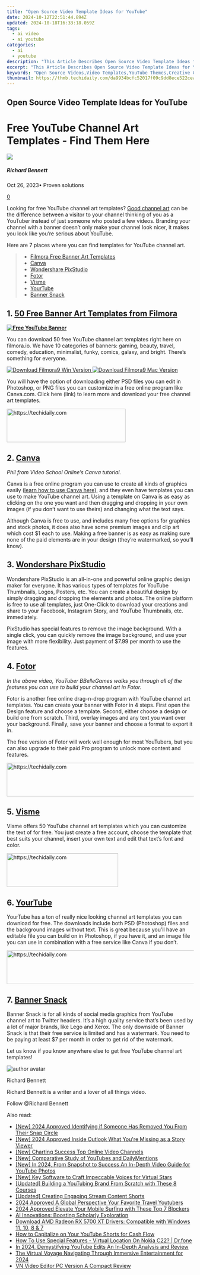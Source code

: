 ```yaml
---
title: "Open Source Video Template Ideas for YouTube"
date: 2024-10-12T22:51:44.894Z
updated: 2024-10-18T16:33:18.059Z
tags:
  - ai video
  - ai youtube
categories:
  - ai
  - youtube
description: "This Article Describes Open Source Video Template Ideas for YouTube"
excerpt: "This Article Describes Open Source Video Template Ideas for YouTube"
keywords: "Open Source Videos,Video Templates,YouTube Themes,Creative Content,Free Video Designs,DIY Video Crafting,Online Video Tools"
thumbnail: https://thmb.techidaily.com/da9934bcfc52017f09c9dd8ece522ceaa1a0b25522700613f88aea37d088bc1d.jpg
---
```


## Open Source Video Template Ideas for YouTube

# Free YouTube Channel Art Templates - Find Them Here

![](https://images.wondershare.com/filmora/article-images/richard-bennett.jpg)

##### Richard Bennett

 Oct 26, 2023• Proven solutions

[0](#commentsBoxSeoTemplate)

Looking for free YouTube channel art templates? [Good channel art](https://tools.techidaily.com/wondershare/filmora/download/) can be the difference between a visitor to your channel thinking of you as a YouTuber instead of just someone who posted a few videos. Branding your channel with a banner doesn’t only make your channel look nicer, it makes you look like you’re serious about YouTube.

Here are 7 places where you can find templates for YouTube channel art.

> * [Filmora Free Banner Art Templates](#filmora)
> * [Canva](#canva)
> * [Wondershare PixStudio](#PixStudio)
> * [Fotor](#fotor)
> * [Visme](#visme)
> * [YourTube](#yourtube)
> * [Banner Snack](#bannersnack)

## 1\. [50 Free Banner Art Templates from Filmora](https://tools.techidaily.com/wondershare/filmora/download/)

[**![Free YouTube Banner](https://images.wondershare.com/filmora/article-images/50-free-youtube-banners-banner.jpg)**](https://www.filmora.io/youtube-channel-art?utm%5Fsource=filmora.io%5Fblog%5F50Free%5Fbanners&utm%5Fmedium=blog%5Fbanners&utm%5Fcampaign=50%5Ffree%5Fbanners)

You can download 50 free YouTube channel art templates right here on filmora.io. We have 10 categories of banners: gaming, beauty, travel, comedy, education, minimalist, funky, comics, galaxy, and bright. There’s something for everyone.

[![Download Filmora9 Win Version](https://images.wondershare.com/filmora/guide/download-btn-win.jpg) ](https://tools.techidaily.com/wondershare/filmora/download/) [![Download Filmora9 Mac Version](https://images.wondershare.com/filmora/guide/download-btn-mac.jpg) ](https://tools.techidaily.com/wondershare/filmora/download/)

You will have the option of downloading either PSD files you can edit in Photoshop, or PNG files you can customize in a free online program like Canva.com. Click here (link) to learn more and download your free channel art templates.

<!-- affiliate ads begin -->
<a href="https://bluettius.sjv.io/c/5597632/2139109/17108" target="_top" id="2139109">
  <img src="//a.impactradius-go.com/display-ad/17108-2139109" border="0" alt="https://techidaily.com" width="320" height="90"/>
</a>
<img height="0" width="0" src="https://bluettius.sjv.io/i/5597632/2139109/17108" style="position:absolute;visibility:hidden;" border="0" />
<!-- affiliate ads end -->

## 2\. [Canva](https://www.canva.com)

_Phil from Video School Online’s Canva tutorial._

Canva is a free online program you can use to create all kinds of graphics easily ([learn how to use Canva here](https://www.filmora.io/community-blog/how-to-make-a-youtube-banner-for-free-using-canva-116.html)), and they even have templates you can use to make YouTube channel art. Using a template on Canva is as easy as clicking on the one you want and then dragging and dropping in your own images (if you don’t want to use theirs) and changing what the text says.

Although Canva is free to use, and includes many free options for graphics and stock photos, it does also have some premium images and clip art which cost $1 each to use. Making a free banner is as easy as making sure none of the paid elements are in your design (they’re watermarked, so you’ll know).

## 3\. [Wondershare PixStudio](https://tools.techidaily.com/wondershare/fotophire/download/)

Wondershare PixStudio is an all-in-one and powerful online graphic design maker for everyone. It has various types of templates for YouTube Thumbnails, Logos, Posters, etc. You can create a beautiful design by simply dragging and dropping the elements and photos. The online platform is free to use all templates, just One-Click to download your creations and share to your Facebook, Instagram Story, and YouTube Thumbnails, etc. immediately.

PixStudio has special features to remove the image background. With a single click, you can quickly remove the image background, and use your image with more flexibility. Just payment of $7.99 per month to use the features.

## 4\. [Fotor](https://www.fotor.com/features/youtube.html)

_In the above video, YouTuber BBelleGames walks you through all of the features you can use to build your channel art in Fotor._

Fotor is another free online drag-n-drop program with YouTube channel art templates. You can create your banner with Fotor in 4 steps. First open the Design feature and choose a template. Second, either choose a design or build one from scratch. Third, overlay images and any text you want over your background. Finally, save your banner and choose a format to export it in.

The free version of Fotor will work well enough for most YouTubers, but you can also upgrade to their paid Pro program to unlock more content and features.

<!-- affiliate ads begin -->
<a href="https://appsumo.8odi.net/c/5597632/2151868/7443" target="_top" id="2151868">
  <img src="//a.impactradius-go.com/display-ad/7443-2151868" border="0" alt="https://techidaily.com" width="600" height="90"/>
</a>
<img height="0" width="0" src="https://appsumo.8odi.net/i/5597632/2151868/7443" style="position:absolute;visibility:hidden;" border="0" />
<!-- affiliate ads end -->

## 5\. [Visme](http://blog.visme.co/youtube-banner-template/)

Visme offers 50 YouTube channel art templates which you can customize the text of for free. You just create a free account, choose the template that best suits your channel, insert your own text and edit that text’s font and color.

<!-- affiliate ads begin -->
<a href="https://laganoo.pxf.io/c/5597632/1657396/16446" target="_top" id="1657396">
  <img src="//a.impactradius-go.com/display-ad/16446-1657396" border="0" alt="https://techidaily.com" width="300" height="90"/>
</a>
<img height="0" width="0" src="https://laganoo.pxf.io/i/5597632/1657396/16446" style="position:absolute;visibility:hidden;" border="0" />
<!-- affiliate ads end -->

## 6\. [YourTube](http://yourtubetheme.com/youtube-channel-art-templates/)

YourTube has a ton of really nice looking channel art templates you can download for free. The downloads include both PSD (Photoshop) files and the background images without text. This is great because you’ll have an editable file you can build on in Photoshop, if you have it, and an image file you can use in combination with a free service like Canva if you don’t.

<!-- affiliate ads begin -->
<a href="https://aligracehair.sjv.io/c/5597632/2016134/19272" target="_top" id="2016134">
  <img src="//a.impactradius-go.com/display-ad/19272-2016134" border="0" alt="https://techidaily.com" width="728" height="90"/>
</a>
<img height="0" width="0" src="https://aligracehair.sjv.io/i/5597632/2016134/19272" style="position:absolute;visibility:hidden;" border="0" />
<!-- affiliate ads end -->

## 7\. [Banner Snack](https://www.bannersnack.com/youtube.html)

Banner Snack is for all kinds of social media graphics from YouTube channel art to Twitter headers. It’s a high quality service that’s been used by a lot of major brands, like Lego and Xerox. The only downside of Banner Snack is that their free service is limited and has a watermark. You need to be paying at least $7 per month in order to get rid of the watermark.

Let us know if you know anywhere else to get free YouTube channel art templates!

![author avatar](https://images.wondershare.com/filmora/article-images/richard-bennett.jpg)

Richard Bennett

Richard Bennett is a writer and a lover of all things video.

Follow @Richard Bennett

<ins class="adsbygoogle"
      style="display:block"
      data-ad-client="ca-pub-7571918770474297"
      data-ad-slot="8358498916"
      data-ad-format="auto"
      data-full-width-responsive="true"></ins>

<span class="atpl-alsoreadstyle">Also read:</span>
<div><ul>
<li><a href="https://snapchat-videos.techidaily.com/new-2024-approved-identifying-if-someone-has-removed-you-from-their-snap-circle/"><u>[New] 2024 Approved Identifying if Someone Has Removed You From Their Snap Circle</u></a></li>
<li><a href="https://instagram-videos.techidaily.com/new-2024-approved-inside-outlook-what-youre-missing-as-a-story-viewer/"><u>[New] 2024 Approved Inside Outlook What You're Missing as a Story Viewer</u></a></li>
<li><a href="https://youtube-videos.techidaily.com/new-charting-success-top-online-video-channels/"><u>[New] Charting Success Top Online Video Channels</u></a></li>
<li><a href="https://youtube-videos.techidaily.com/new-comparative-study-of-youtubes-and-dailymentions/"><u>[New] Comparative Study of YouTubes and DailyMentions</u></a></li>
<li><a href="https://fox-boxes.techidaily.com/new-in-2024-from-snapshot-to-success-an-in-depth-video-guide-for-youtube-photos/"><u>[New] In 2024, From Snapshot to Success An In-Depth Video Guide for YouTube Photos</u></a></li>
<li><a href="https://extra-support.techidaily.com/new-key-software-to-craft-impeccable-voices-for-virtual-stars/"><u>[New] Key Software to Craft Impeccable Voices for Virtual Stars</u></a></li>
<li><a href="https://youtube-videos.techidaily.com/updated-building-a-youtubing-brand-from-scratch-with-these-8-courses/"><u>[Updated] Building a YouTubing Brand From Scratch with These 8 Courses</u></a></li>
<li><a href="https://youtube-videos.techidaily.com/updated-creating-engaging-stream-content-shorts/"><u>[Updated] Creating Engaging Stream Content Shorts</u></a></li>
<li><a href="https://youtube-videos.techidaily.com/2024-approved-a-global-perspective-your-favorite-travel-youtubers/"><u>2024 Approved A Global Perspective Your Favorite Travel Youtubers</u></a></li>
<li><a href="https://youtube-videos.techidaily.com/2024-approved-elevate-your-mobile-surfing-with-these-top-7-blockers/"><u>2024 Approved Elevate Your Mobile Surfing with These Top 7 Blockers</u></a></li>
<li><a href="https://tech-hub.techidaily.com/ai-innovations-boosting-scholarly-exploration/"><u>AI Innovations: Boosting Scholarly Exploration</u></a></li>
<li><a href="https://hardware-help.techidaily.com/download-amd-radeon-rx-5700-xt-drivers-compatible-with-windows-11-10-8-and-7/"><u>Download AMD Radeon RX 5700 XT Drivers: Compatible with Windows 11, 10, 8 & 7</u></a></li>
<li><a href="https://youtube-videos.techidaily.com/how-to-capitalize-on-your-youtube-shorts-for-cash-flow/"><u>How to Capitalize on Your YouTube Shorts for Cash Flow</u></a></li>
<li><a href="https://change-location.techidaily.com/how-to-use-special-features-virtual-location-on-nokia-c22-drfone-by-drfone-virtual-android/"><u>How To Use Special Features - Virtual Location On Nokia C22? | Dr.fone</u></a></li>
<li><a href="https://youtube-videos.techidaily.com/in-2024-demystifying-youtube-edits-an-in-depth-analysis-and-review/"><u>In 2024, Demystifying YouTube Edits An In-Depth Analysis and Review</u></a></li>
<li><a href="https://some-guidance.techidaily.com/the-virtual-voyage-navigating-through-immersive-entertainment-for-2024/"><u>The Virtual Voyage Navigating Through Immersive Entertainment for 2024</u></a></li>
<li><a href="https://ai-vdieo-software.techidaily.com/vn-video-editor-pc-version-a-compact-review/"><u>VN Video Editor PC Version A Compact Review</u></a></li>
</ul></div>

